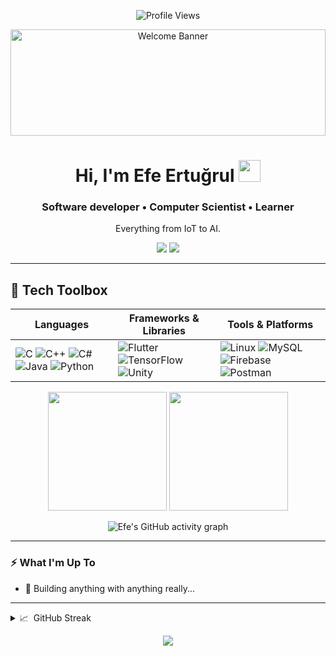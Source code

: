 <!-- Profile Views -->
<p align="center">
  <img src="https://komarev.com/ghpvc/?username=Efertugrul&label=Profile%20views&color=0e75b6" alt="Profile Views" />
</p>

<!-- Animated Banner -->
<p align="center">
  <img src="https://user-images.githubusercontent.com/107368002/222814886-5d26502f-253c-49b5-9fac-b58e44700123.gif" width="100%" height="170" alt="Welcome Banner"/>
</p>

<h1 align="center">Hi, I'm Efe Ertuğrul <img src="https://media.giphy.com/media/hvRJCLFzcasrR4ia7z/giphy.gif" width="35"></h1>

<h3 align="center">Software developer • Computer Scientist • Learner</h3>

<!-- Short intro -->
<p align="center">
Everything from IoT to AI.  
</p>

<!-- Contact -->
<p align="center">
  <a href="mailto:efertugrul6@gmail.com"><img src="https://img.shields.io/badge/email-D14836?style=for-the-badge&logo=gmail&logoColor=white" /></a>
  <a href="https://www.linkedin.com/in/efe-ertugrul-661a27214"><img src="https://img.shields.io/badge/LinkedIn-0A66C2?style=for-the-badge&logo=linkedin&logoColor=white"/></a>
</p>

---

## 🔧 Tech Toolbox

| Languages | Frameworks & Libraries | Tools & Platforms |
|-----------|-----------------------|-------------------|
| ![C](https://img.shields.io/badge/-C-000?style=flat&logo=C&logoColor=white) ![C++](https://img.shields.io/badge/-C++-00599C?style=flat&logo=C%2B%2B&logoColor=white) ![C#](https://img.shields.io/badge/-C%23-239120?style=flat&logo=C-Sharp&logoColor=white) ![Java](https://img.shields.io/badge/-Java-007396?style=flat&logo=Java&logoColor=white) ![Python](https://img.shields.io/badge/-Python-3776AB?style=flat&logo=Python&logoColor=white) | ![Flutter](https://img.shields.io/badge/-Flutter-02569B?style=flat&logo=Flutter&logoColor=white) ![TensorFlow](https://img.shields.io/badge/-TensorFlow-FF6F00?style=flat&logo=tensorflow&logoColor=white) ![Unity](https://img.shields.io/badge/-Unity-000?style=flat&logo=unity&logoColor=white) | ![Linux](https://img.shields.io/badge/-Linux-000?style=flat&logo=linux&logoColor=white) ![MySQL](https://img.shields.io/badge/-MySQL-4479A1?style=flat&logo=mysql&logoColor=white) ![Firebase](https://img.shields.io/badge/-Firebase-FFCA28?style=flat&logo=firebase&logoColor=000) ![Postman](https://img.shields.io/badge/-Postman-FF6C37?style=flat&logo=postman&logoColor=white) |

<!-- GitHub Stats -->
<div align="center">
  <img height="190px" src="https://github-readme-stats.vercel.app/api?username=Efertugrul&show_icons=true&theme=radical&hide_border=true" />
  <img height="190px" src="https://github-readme-stats.vercel.app/api/top-langs/?username=Efertugrul&layout=compact&theme=radical&hide_border=true" />
</div>

<!-- Contribution Graph -->
<p align="center">
  <img src="https://github-readme-activity-graph.vercel.app/graph?username=Efertugrul&bg_color=0d1117&color=12cf12&line=12cf12&point=1adbce&area=true&hide_border=true" alt="Efe's GitHub activity graph">
</p>

---

### ⚡ What I'm Up To

- 🔭 Building anything with anything really...

---

<details>
<summary>📈 &nbsp;GitHub Streak</summary>
<br/>
<p align="center">
  <img src="http://github-readme-streak-stats.herokuapp.com?user=Efertugrul&theme=radical&hide_border=true"/>
</p>
</details>

<p align="center">
  <img src="https://img.shields.io/github/followers/Efertugrul?label=Follow%20me&style=social" />
</p>
